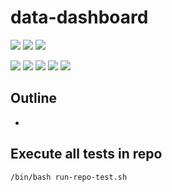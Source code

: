 # data-dashboard

![](https://img.shields.io/badge/language-markdown-blue)
![](https://img.shields.io/badge/technology-dashboard-blue)
![](https://img.shields.io/badge/development%20year-2021-orange)

![](https://img.shields.io/github/languages/top/shijiansu/data-dashboard)
![](https://img.shields.io/github/languages/count/shijiansu/data-dashboard)
![](https://img.shields.io/github/languages/code-size/shijiansu/data-dashboard)
![](https://img.shields.io/github/repo-size/shijiansu/data-dashboard)
![](https://img.shields.io/github/last-commit/shijiansu/data-dashboard?color=red)

## Outline

- 

## Execute all tests in repo

`/bin/bash run-repo-test.sh`
